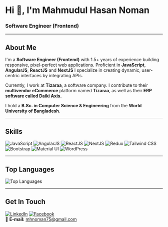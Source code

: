 # Hi 👋, I'm Mahmudul Hasan Noman
### Software Engineer (Frontend)

---

## **About Me**  
I'm a **Software Engineer (Frontend)** with 1.5+ years of experience building responsive, pixel-perfect web applications. Proficient in **JavaScript**, **AngularJS**, **ReactJS** and **NextJS** I specialize in creating dynamic, user-centric interfaces by integrating APIs.  

Currently, I work at **Tizaraa**, a software company. I contribute to their **multivendor eCommerce** platform named **Tizaraa**, as well as their **ERP software called Daiki Axis.**

I hold a **B.Sc. in Computer Science & Engineering** from the **World University of Bangladesh**.

---

## **Skills**
![JavaScript](https://img.shields.io/badge/JavaScript-F7DF1E?style=flat\&logo=javascript\&logoColor=black)
![AngularJS](https://img.shields.io/badge/AngularJS-DD0031?style=flat\&logo=angularjs\&logoColor=white)
![ReactJS](https://img.shields.io/badge/React-20232A?style=flat\&logo=react\&logoColor=61DAFB)
![NextJS](https://img.shields.io/badge/Next.js-000000?style=flat\&logo=next.js\&logoColor=white)
![Redux](https://img.shields.io/badge/Redux-764ABC?style=flat\&logo=redux\&logoColor=white)
![Tailwind CSS](https://img.shields.io/badge/Tailwind_CSS-38B2AC?style=flat\&logo=tailwind-css\&logoColor=white)
![Bootstrap](https://img.shields.io/badge/Bootstrap-563D7C?style=flat\&logo=bootstrap\&logoColor=white)
![Material UI](https://img.shields.io/badge/Material_UI-0081CB?style=flat\&logo=material-ui\&logoColor=white)
![WordPress](https://img.shields.io/badge/WordPress-21759B?style=flat\&logo=wordpress\&logoColor=white)





---

## **Top Languages**  
![Top Languages](https://github-readme-stats.vercel.app/api/top-langs/?username=mahmudul-noman&theme=dark&hide_border=true&layout=compact)  

---

## **Get In Touch**  
[![LinkedIn](https://img.shields.io/badge/LinkedIn-0077B5?style=flat&logo=linkedin&logoColor=white)](https://www.linkedin.com/in/mahmudul-noman/)
[![Facebook](https://img.shields.io/badge/Facebook-1877F2?style=flat&logo=facebook&logoColor=white)](https://facebook.com/Engr.MHNoman)  
📧 **E-mail:** mhnoman75@gmail.com  
